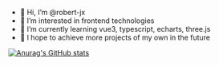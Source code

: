 - 👋 Hi, I’m @robert-jx
- 👀 I’m interested in frontend technologies
- 🌱 I’m currently learning vue3, typescript, echarts, three.js
- 💞️ I hope to achieve more projects of my own in the future

[![Anurag's GitHub stats](https://github-readme-stats.vercel.app/api?username=robert-jx&show_icons=true&theme=github_dark)](https://github.com/anuraghazra/github-readme-stats)

<!---
robert-jx/robert-jx is a ✨ special ✨ repository because its `README.md` (this file) appears on your GitHub profile.
You can click the Preview link to take a look at your changes.
--->
